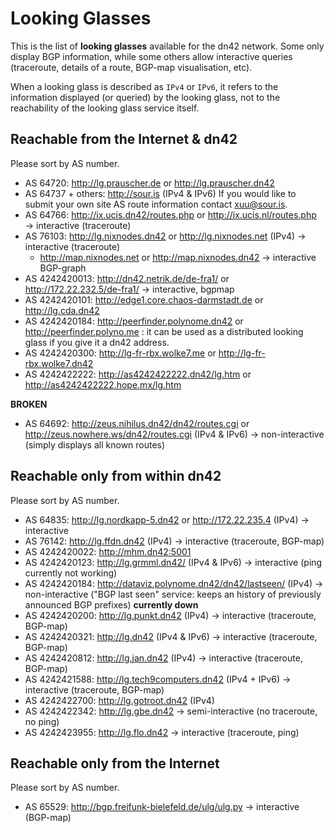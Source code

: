 # Looking Glasses

This is the list of **looking glasses** available for the dn42 network.  Some only display BGP information, while some others allow interactive queries (traceroute, details of a route, BGP-map visualisation, etc).

When a looking glass is described as `IPv4` or `IPv6`, it refers to the information displayed (or queried) by the looking glass, not to the reachability of the looking glass service itself.

## Reachable from the Internet & dn42

Please sort by AS number.

* AS 64720: http://lg.prauscher.de or http://lg.prauscher.dn42
* AS 64737 + others: http://sour.is (IPv4 & IPv6) If you would like to submit your own site AS route information contact xuu@sour.is. 
* AS 64766: http://ix.ucis.dn42/routes.php or http://ix.ucis.nl/routes.php → interactive (traceroute)
* AS 76103: http://lg.nixnodes.dn42 or http://lg.nixnodes.net (IPv4) → interactive (traceroute)
  * http://map.nixnodes.net or http://map.nixnodes.dn42 →  interactive BGP-graph
* AS 4242420013: http://dn42.netrik.de/de-fra1/ or http://172.22.232.5/de-fra1/ → interactive, bgpmap
* AS 4242420101: http://edge1.core.chaos-darmstadt.de or http://lg.cda.dn42
* AS 4242420184: http://peerfinder.polynome.dn42 or http://peerfinder.polyno.me : it can be used as a distributed looking glass if you give it a dn42 address.
* AS 4242420300: http://lg-fr-rbx.wolke7.me or http://lg-fr-rbx.wolke7.dn42
* AS 4242422222: http://as4242422222.dn42/lg.htm or http://as4242422222.hope.mx/lg.htm

**BROKEN**
* AS 64692: http://zeus.nihilus.dn42/dn42/routes.cgi or http://zeus.nowhere.ws/dn42/routes.cgi (IPv4 & IPv6) → non-interactive (simply displays all known routes) 

## Reachable only from within dn42

Please sort by AS number.

* AS 64835: http://lg.nordkapp-5.dn42 or http://172.22.235.4 (IPv4) → interactive
* AS 76142: http://lg.ffdn.dn42 (IPv4) → interactive (traceroute, BGP-map)
* AS 4242420022: http://mhm.dn42:5001
* AS 4242420123: http://lg.grmml.dn42/ (IPv4 & IPv6) → interactive (ping currently not working)
* AS 4242420184: http://dataviz.polynome.dn42/dn42/lastseen/ (IPv4) → non-interactive ("BGP last seen" service: keeps an history of previously announced BGP prefixes) **currently down**
* AS 4242420200: http://lg.punkt.dn42 (IPv4) → interactive (traceroute, BGP-map)
* AS 4242420321: http://lg.dn42 (IPv4 & IPv6) → interactive (traceroute, BGP-map)
* AS 4242420812: http://lg.jan.dn42 (IPv4) → interactive (traceroute, BGP-map)
* AS 4242421588: http://lg.tech9computers.dn42 (IPv4 + IPv6) → interactive (traceroute, BGP-map)
* AS 4242422700: http://lg.gotroot.dn42 (IPv4)
* AS 4242422342: http://lg.gbe.dn42 → semi-interactive (no traceroute, no ping)
* AS 4242423955: http://lg.flo.dn42 -> interactive (traceroute, ping)

## Reachable only from the Internet

Please sort by AS number.

* AS 65529: http://bgp.freifunk-bielefeld.de/ulg/ulg.py → interactive (BGP-map)